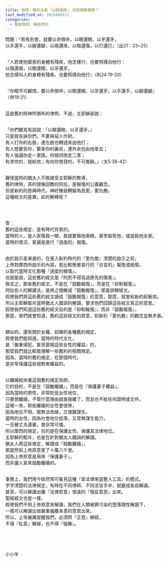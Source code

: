 ```yaml
---
title: 發問：舊約主張『以眼還眼』，就是鼓勵報復？
last_modified_at: 1625484511
categories:
  - 聖經無誤、解經原則
---
```


<p>問題：『若有別害，就要以命償命，以眼還眼，以牙還牙，<br>
以手還手，以腳還腳，以烙還烙，以傷還傷，以打還打』（出21：23~25）</p>

<p><br>
『人若使他鄰舍的身體有殘疾，他怎樣行，也要照樣向他行：<br>
以傷還傷，以眼還眼，以牙還牙。<br>
他怎樣叫人的身體有殘疾，也要照樣向他行』（利24:19-20）</p>

<p><br>
『你眼不可顧惜，要以命償命，以眼還眼，以牙還牙，以手還手，以腳還腳』<br>
（申19:21）</p>

<p><br>
這是舊約時神所頒布的律例，不過，主耶穌卻說：</p>

<p><br>
「你們聽見有話說：『以眼還眼，以牙還牙。』<br>
只是我告訴你們，不要與惡人作對。<br>
有人打你的右臉，連左臉也轉過來由他打；<br>
有人想要告你，要拿你的裏衣，連外衣也由他拿去；<br>
有人強逼你走一里路，你就同他走二里；<br>
有求你的，就給他；有向你借貸的，不可推辭。」（太5:38-42）</p>

<p><br>
難怪當時的猶太人不敢接受主耶穌的教導，<br>
舊約律例，真的很像回教的阿拉，是報復的公義觀念。<br>
但是新約的恩典時代，神好像就轉變為慈愛，愛仇敵。<br>
這種經文的差異，如何解釋呢？&nbsp;</p>

<p>&nbsp;</p>

<p><br>
答：<br>
舊約這些規定，是有時代背景的。<br>
當時的人，是人家傷我一眼，我就要傷他兩眼，甚至殺死他，或是殺他全家。<br>
當時的情況，普遍是進行『過度的』報復。</p>

<p><br>
由於啟示是漸進的，在進入新約時代的『愛仇敵』清楚的啟示之前，<br>
上帝對摩西所啟示的內容，是比較簡單易行的『合宜的』報復或賠償，<br>
以取代當時文化那種『過度的報復』。<br>
也就是說，這些舊約經文是『刑罰不得高過原先的傷害』。<br>
換言之，那些舊約經文，不是在『鼓勵報復』，而是在『抑制報復』。<br>
阿拉伯人的解讀法，是將之理解成『鼓勵報復』，那是誤解經文。<br>
假使我們將這些舊約經文讀成『鼓勵報復』的意思，那麼，就會和新約起衝突。<br>
所以主耶穌駁斥當時猶太人錯誤的解讀，要求他們回歸這些經文真正的意思。<br>
假使我們知道這些舊約經文目的是『抑制報復』，而非『鼓勵報復』，<br>
那麼，我們就會知道，舊約這些經文的原意，和新約『愛仇敵』的觀念並無矛盾。</p>

<p><br>
類似的，還有關於女權、奴婢的各種舊約規定，<br>
假使我們能知道，當時的時代文化，<br>
是『嚴重侵犯，甚至鄙視這些女性的權益』的，<br>
那麼我們就比較能理解一些舊約的相關規定。<br>
因為，當時的舊約規定，在那個時代，<br>
是非常保護這些弱勢者權益的。</p>

<p><br>
以離婚給休書這個舊約規定為例，<br>
它的目的，不是在『鼓勵離婚』，而是在『保護妻子權益』。<br>
因為當時的男性，非常貶低女性地位，<br>
只要想離婚，不管什麼理由就直接離了，而且也不給任何證明或文件。<br>
這樣一來，那些離婚的女性會很慘，<br>
因為地位不明，既無法改嫁，又很難謀生。<br>
當時的女性，因為社會地位低落，又常無謀生能力，<br>
一旦被丈夫遺棄，會非常可憐。<br>
所以摩西的規定，目的是在保護女性，保護其法律地位。<br>
主耶穌的駁斥，也是在針對猶太人錯誤的解讀。<br>
猶太人將這些規定，解讀成『鼓勵離婚』，<br>
那當然和上帝原意差了十萬八千里。<br>
因為上帝原意是用來『保護妻子』，<br>
而非讓人拿來鼓勵離婚的。</p>

<p><br>
事實上，我們現今依然常可看見這種『拿法律來當整人工具』的模式。<br>
字字清楚的法律規定，有時在不同律師、不同法官手中，就變成各自解讀。<br>
甚至，可以解讀出離『法律原意』很遠的『相反意思』出來。<br>
聖經經文也是一樣，<br>
假使我們不照上帝原意來解讀，我們在人類被罪污染的墮落理性解讀下，<br>
一樣可以解讀出很嚴重偏離本意的意思出來。<br>
所以，上帝嚴厲提醒我們，必須照『正意』解經，<br>
不得『私意』解經，也不得『強解』。</p>

<p>&nbsp;</p>

<p>&nbsp;</p>

<p>小小羊</p>

<p>&nbsp;</p>

